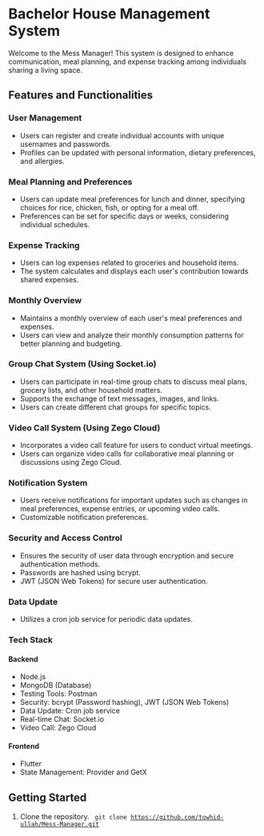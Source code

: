 # Bachelor House Management System

Welcome to the Mess Manager! This system is designed to enhance communication, meal planning, and expense tracking among individuals sharing a living space.

## Features and Functionalities

### User Management
- Users can register and create individual accounts with unique usernames and passwords.
- Profiles can be updated with personal information, dietary preferences, and allergies.

### Meal Planning and Preferences
- Users can update meal preferences for lunch and dinner, specifying choices for rice, chicken, fish, or opting for a meal off.
- Preferences can be set for specific days or weeks, considering individual schedules.

### Expense Tracking
- Users can log expenses related to groceries and household items.
- The system calculates and displays each user's contribution towards shared expenses.

### Monthly Overview
- Maintains a monthly overview of each user's meal preferences and expenses.
- Users can view and analyze their monthly consumption patterns for better planning and budgeting.

### Group Chat System (Using Socket.io)
- Users can participate in real-time group chats to discuss meal plans, grocery lists, and other household matters.
- Supports the exchange of text messages, images, and links.
- Users can create different chat groups for specific topics.

### Video Call System (Using Zego Cloud)
- Incorporates a video call feature for users to conduct virtual meetings.
- Users can organize video calls for collaborative meal planning or discussions using Zego Cloud.

### Notification System
- Users receive notifications for important updates such as changes in meal preferences, expense entries, or upcoming video calls.
- Customizable notification preferences.

### Security and Access Control
- Ensures the security of user data through encryption and secure authentication methods.
- Passwords are hashed using bcrypt.
- JWT (JSON Web Tokens) for secure user authentication.

### Data Update
- Utilizes a cron job service for periodic data updates.

### Tech Stack

#### Backend
- Node.js
- MongoDB (Database)
- Testing Tools: Postman
- Security: bcrypt (Password hashing), JWT (JSON Web Tokens)
- Data Update: Cron job service
- Real-time Chat: Socket.io
- Video Call: Zego Cloud

#### Frontend
- Flutter
- State Management: Provider and GetX

## Getting Started

1. Clone the repository.
  <code> git clone https://github.com/towhid-ullah/Mess-Manager.git </code>

